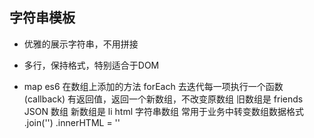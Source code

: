## 字符串模板

- 优雅的展示字符串，不用拼接
- 多行，保持格式，特别适合于DOM

- map 
    es6 在数组上添加的方法
    forEach 去迭代每一项执行一个函数 (callback)
    有返回值，返回一个新数组，不改变原数组
    旧数组是 friends JSON 数组
    新数组是 li html 字符串数组
    常用于业务中转变数组数据格式
    .join('')
    .innerHTML = ''